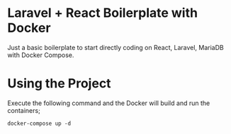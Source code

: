 # Laravel + React Boilerplate with Docker

Just a basic boilerplate to start directly coding on React, Laravel, MariaDB with Docker Compose.

# Using the Project

Execute the following command and the Docker will build and run the containers;


```
docker-compose up -d
```